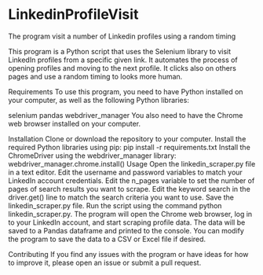 # LinkedinProfileVisit
The program visit a number of Linkedin profiles using a random timing


This program is a Python script that uses the Selenium library to visit LinkedIn profiles from a specific given link. It automates the process of opening profiles and moving to the next profile. It clicks also on others pages and use a random timing to looks more human.

Requirements
To use this program, you need to have Python installed on your computer, as well as the following Python libraries:

selenium
pandas
webdriver_manager
You also need to have the Chrome web browser installed on your computer.

Installation
Clone or download the repository to your computer.
Install the required Python libraries using pip: pip install -r requirements.txt
Install the ChromeDriver using the webdriver_manager library: webdriver_manager.chrome.install()
Usage
Open the linkedin_scraper.py file in a text editor.
Edit the username and password variables to match your LinkedIn account credentials.
Edit the n_pages variable to set the number of pages of search results you want to scrape.
Edit the keyword search in the driver.get() line to match the search criteria you want to use.
Save the linkedin_scraper.py file.
Run the script using the command python linkedin_scraper.py.
The program will open the Chrome web browser, log in to your LinkedIn account, and start scraping profile data. The data will be saved to a Pandas dataframe and printed to the console. You can modify the program to save the data to a CSV or Excel file if desired.

Contributing
If you find any issues with the program or have ideas for how to improve it, please open an issue or submit a pull request.
